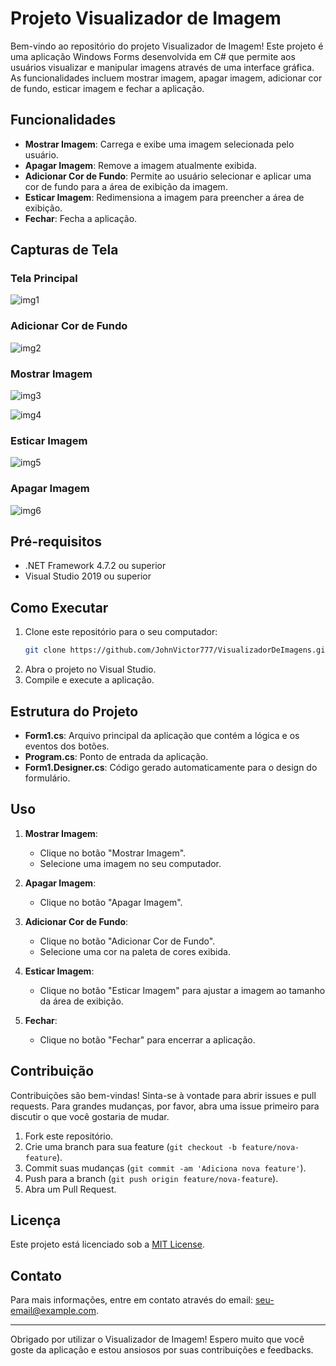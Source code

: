 # Projeto Visualizador de Imagem

Bem-vindo ao repositório do projeto Visualizador de Imagem! Este projeto é uma aplicação Windows Forms desenvolvida em C# que permite aos usuários visualizar e manipular imagens através de uma interface gráfica. As funcionalidades incluem mostrar imagem, apagar imagem, adicionar cor de fundo, esticar imagem e fechar a aplicação.

## Funcionalidades

- **Mostrar Imagem**: Carrega e exibe uma imagem selecionada pelo usuário.
- **Apagar Imagem**: Remove a imagem atualmente exibida.
- **Adicionar Cor de Fundo**: Permite ao usuário selecionar e aplicar uma cor de fundo para a área de exibição da imagem.
- **Esticar Imagem**: Redimensiona a imagem para preencher a área de exibição.
- **Fechar**: Fecha a aplicação.

## Capturas de Tela

### Tela Principal
![img1](https://github.com/JohnVictor777/VisualizadorDeImagens/assets/126363638/12a931c6-7781-41c5-80b6-393d3ab403ff)

### Adicionar Cor de Fundo
![img2](https://github.com/JohnVictor777/VisualizadorDeImagens/assets/126363638/6f4e2385-16b6-4cb4-8717-f460d1278ee1)

### Mostrar Imagem
![img3](https://github.com/JohnVictor777/VisualizadorDeImagens/assets/126363638/72218229-dbcf-41db-81a5-4990294b30d5)

![img4](https://github.com/JohnVictor777/VisualizadorDeImagens/assets/126363638/528abe04-9eb6-4e9e-b3bc-eb4bb33ac862)

### Esticar Imagem
![img5](https://github.com/JohnVictor777/VisualizadorDeImagens/assets/126363638/2566a118-3316-4437-b205-68a87783ade5)

### Apagar Imagem
![img6](https://github.com/JohnVictor777/VisualizadorDeImagens/assets/126363638/863ee734-141c-42b5-8f17-e648671b50bb)

## Pré-requisitos

- .NET Framework 4.7.2 ou superior
- Visual Studio 2019 ou superior

## Como Executar

1. Clone este repositório para o seu computador:
    ```sh
    git clone https://github.com/JohnVictor777/VisualizadorDeImagens.git
    ```
2. Abra o projeto no Visual Studio.
3. Compile e execute a aplicação.

## Estrutura do Projeto

- **Form1.cs**: Arquivo principal da aplicação que contém a lógica e os eventos dos botões.
- **Program.cs**: Ponto de entrada da aplicação.
- **Form1.Designer.cs**: Código gerado automaticamente para o design do formulário.

## Uso

1. **Mostrar Imagem**:
   - Clique no botão "Mostrar Imagem".
   - Selecione uma imagem no seu computador.

2. **Apagar Imagem**:
   - Clique no botão "Apagar Imagem".

3. **Adicionar Cor de Fundo**:
   - Clique no botão "Adicionar Cor de Fundo".
   - Selecione uma cor na paleta de cores exibida.

4. **Esticar Imagem**:
   - Clique no botão "Esticar Imagem" para ajustar a imagem ao tamanho da área de exibição.

5. **Fechar**:
   - Clique no botão "Fechar" para encerrar a aplicação.

## Contribuição

Contribuições são bem-vindas! Sinta-se à vontade para abrir issues e pull requests. Para grandes mudanças, por favor, abra uma issue primeiro para discutir o que você gostaria de mudar.

1. Fork este repositório.
2. Crie uma branch para sua feature (`git checkout -b feature/nova-feature`).
3. Commit suas mudanças (`git commit -am 'Adiciona nova feature'`).
4. Push para a branch (`git push origin feature/nova-feature`).
5. Abra um Pull Request.

## Licença

Este projeto está licenciado sob a [MIT License](LICENSE).

## Contato

Para mais informações, entre em contato através do email: [seu-email@example.com](victorjohn609@gmail.com).

---

Obrigado por utilizar o Visualizador de Imagem! Espero muito que você goste da aplicação e estou ansiosos por suas contribuições e feedbacks.
